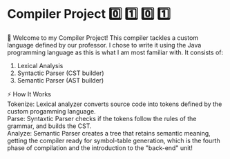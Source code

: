 # Compiler Project 0️⃣ 1️⃣ 0️⃣ 1️⃣

👋 Welcome to my Compiler Project! This compiler tackles a custom language defined by our professor. I chose to write it using the Java programming language as this is what I am most familiar with. It consists of:  
1. Lexical Analysis  
2. Syntactic Parser (CST builder)  
3. Semantic Parser (AST builder)

⚡ How It Works  
Tokenize: Lexical analyzer converts source code into tokens defined by the custom progamming language.  
Parse: Syntaxtic Parser checks if the tokens follow the rules of the grammar, and builds the CST.  
Analyze: Semantic Parser creates a tree that retains semantic meaning, getting the compiler ready for symbol-table generation, which is the fourth phase of compilation and the introduction to the "back-end" unit!  



